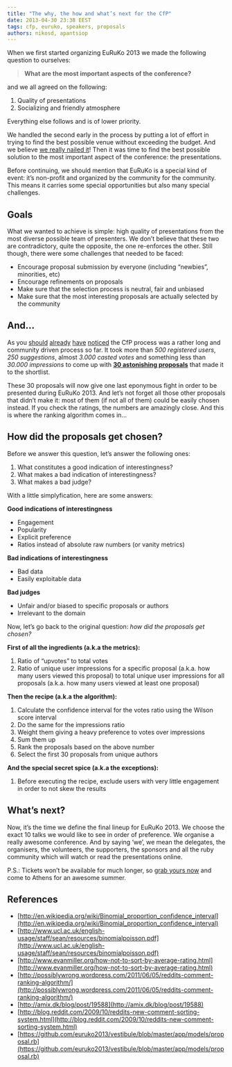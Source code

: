 ```yaml
---
title: "The why, the how and what’s next for the CfP"
date: 2013-04-30 23:38 EEST
tags: cfp, euruko, speakers, proposals
authors: nikosd, apantsiop
---
```


When we first started organizing EuRuKo 2013 we made the following question to ourselves:

> **What are the most important aspects of the conference?**

and we all agreed on the following:

1. Quality of presentations
2. Socializing and friendly atmosphere

Everything else follows and is of lower priority.

We handled the second early in the process by putting a lot of effort in trying to find the best possible venue without exceeding the budget.
And we believe [we really nailed it](https://2013.euruko.org/#venue)!
Then it was time to find the best possible solution to the most important aspect of the conference: the presentations.

Before continuing, we should mention that EuRuKo is a special kind of event: it’s non-profit and organized by the community for the community.
This means it carries some special opportunities but also many special challenges.

Goals
-----

What we wanted to achieve is simple: high quality of presentations from the most diverse possible team of presenters.
We don’t believe that these two are contradictory, quite the opposite, the one re-enforces the other.
Still though, there were some challenges that needed to be faced:

* Encourage proposal submission by everyone (including “newbies”, minorities, etc)
* Encourage refinements on proposals
* Make sure that the selection process is neutral, fair and unbiased
* Make sure that the most interesting proposals are actually selected by the community

And...
------

As you [should](/blog/2013-03-28-call-for-presentations/)
[already](/blog/2013-04-13-ten-days-before-the-cfp-closes-and/)
[have](/blog/2013-04-22-oh-my-cfp-submissions-coming-to-an-end-what-s-next-stats-and-more/)
[noticed](/blog/2013-04-28-taking-off-the-cfp-masks-the-ones-who-made-it-in-the-shortlist/)
the CfP process was a rather long and community driven process so far.
It took more than _500 registered users_, _250 suggestions_, almost _3.000 casted votes_ and something less than _30.000 impressions_
to come up with **[30 astonishing proposals](http://cfp.euruko2013.org/proposals)** that made it to the shortlist.

These 30 proposals will now give one last eponymous fight in order to be presented during EuRuKo 2013.
And let’s not forget all those other proposals that didn’t make it: most of them (if not all of them) could be easily chosen instead.
If you check the ratings, the numbers are amazingly close. And this is where the ranking algorithm comes in...

How did the proposals get chosen?
---------------------------------

Before we answer this question, let’s answer the following ones:

1. What constitutes a good indication of interestingness?
2. What makes a bad indication of interestingness?
3. What makes a bad judge?

With a little simplyfication, here are some answers:

**Good indications of interestingness**

* Engagement
* Popularity
* Explicit preference
* Ratios instead of absolute raw numbers (or vanity metrics)

**Bad indications of interestingness**

* Bad data
* Easily exploitable data

**Bad judges**

* Unfair and/or biased to specific proposals or authors
* Irrelevant to the domain

Now, let’s go back to the original question: _how did the proposals get chosen?_

**First of all the ingredients (a.k.a the metrics):**

1. Ratio of “upvotes” to total votes
2. Ratio of unique user impressions for a specific proposal (a.k.a. how many users viewed this proposal) to total unique user impressions for all proposals (a.k.a. how many users viewed at least one proposal)

**Then the recipe (a.k.a the algorithm):**

1. Calculate the confidence interval for the votes ratio using the Wilson score interval
2. Do the same for the impressions ratio
3. Weight them giving a heavy preference to votes over impressions
4. Sum them up
5. Rank the proposals based on the above number
6. Select the first 30 proposals from unique authors

**And the special secret spice (a.k.a the exceptions):**

1. Before executing the recipe, exclude users with very little engagement in order to not skew the results

What’s next?
------------

Now, it’s the time we define the final lineup for EuRuKo 2013.
We choose the exact 10 talks we would like to see in order of preference.
We organise a really awesome conference.
And by saying ‘we’, we mean the delegates, the organisers, the volunteers, the supporters, the sponsors and all the ruby community which will watch or read the presentations online.

P.S.: Tickets won’t be available for much longer, so [grab yours now](https://www.eventora.com/en/Events/euruko-2013-athens) and come to Athens for an awesome summer.

References
----------

* [http://en.wikipedia.org/wiki/Binomial_proportion_confidence_interval](http://en.wikipedia.org/wiki/Binomial_proportion_confidence_interval)
* [http://www.ucl.ac.uk/english-usage/staff/sean/resources/binomialpoisson.pdf](http://www.ucl.ac.uk/english-usage/staff/sean/resources/binomialpoisson.pdf)
* [http://www.evanmiller.org/how-not-to-sort-by-average-rating.html](http://www.evanmiller.org/how-not-to-sort-by-average-rating.html)
* [http://possiblywrong.wordpress.com/2011/06/05/reddits-comment-ranking-algorithm/](http://possiblywrong.wordpress.com/2011/06/05/reddits-comment-ranking-algorithm/)
* [http://amix.dk/blog/post/19588](http://amix.dk/blog/post/19588)
* [http://blog.reddit.com/2009/10/reddits-new-comment-sorting-system.html](http://blog.reddit.com/2009/10/reddits-new-comment-sorting-system.html)
* [https://github.com/euruko2013/vestibule/blob/master/app/models/proposal.rb](https://github.com/euruko2013/vestibule/blob/master/app/models/proposal.rb)
